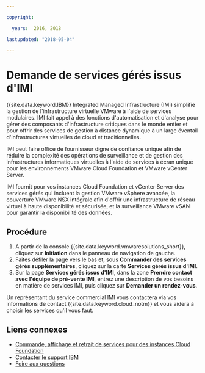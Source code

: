 ```yaml
---

copyright:

  years:  2016, 2018

lastupdated: "2018-05-04"

---
```


# Demande de services gérés issus d'IMI

{{site.data.keyword.IBM}} Integrated Managed Infrastructure (IMI) simplifie la gestion de l'infrastructure virtuelle VMware à l'aide de services modulaires. IMI fait appel à des fonctions d'automatisation et d'analyse pour gérer des composants d'infrastructure critiques dans le monde entier et pour offrir des services de gestion à distance dynamique à un large éventail d'infrastructures virtuelles de cloud et traditionnelles.

IMI peut faire office de fournisseur digne de confiance unique afin de réduire la complexité des opérations de surveillance et de gestion des infrastructures informatiques virtuelles à l'aide de services à écran unique pour les environnements VMware Cloud Foundation et VMware vCenter Server.

IMI fournit pour vos instances Cloud Foundation et vCenter Server des services gérés qui incluent la gestion VMware vSphere avancée, la couverture VMware NSX intégrale afin d'offrir une infrastructure de réseau virtuel à haute disponibilité et sécurisée, et la surveillance VMware vSAN pour garantir la disponibilité des données.

## Procédure

1. A partir de la console {{site.data.keyword.vmwaresolutions_short}}, cliquez sur **Initiation** dans le panneau de navigation de gauche.
2. Faites défiler la page vers le bas et, sous **Commander des services gérés supplémentaires**, cliquez sur la carte **Services gérés issus d'IMI**.
3. Sur la page **Services gérés issus d'IMI**, dans la zone **Prendre contact avec l'équipe de pré-vente IMI**, entrez une description de vos besoins en matière de services IMI, puis cliquez sur **Demander un rendez-vous**.

Un représentant du service commercial IMI vous contactera via vos informations de contact {{site.data.keyword.cloud_notm}} et vous aidera à choisir les services qu'il vous faut.

## Liens connexes

* [Commande, affichage et retrait de services pour des instances Cloud Foundation](../sddc/sd_addingremovingservices.html)
* [Contacter le support IBM](../vmonic/trbl_support.html)
* [Foire aux questions](../vmonic/faq.html)
